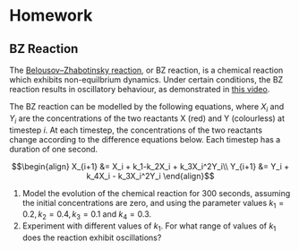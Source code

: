 # Homework

## BZ Reaction

<!-- https://www3.nd.edu/~powers/mcdowell.pdf -->

The [Belousov–Zhabotinsky reaction](https://en.wikipedia.org/wiki/Belousov%E2%80%93Zhabotinsky_reaction), or BZ reaction, is a chemical reaction which exhibits non-equilbrium dynamics. Under certain conditions, the BZ reaction results in oscillatory behaviour, as demonstrated in [this video](https://www.youtube.com/watch?v=dMF4RjiITGM).

The BZ reaction can be modelled by the following equations, where $X_i$ and $Y_i$ are the concentrations of the two reactants X (red) and Y (colourless) at timestep $i$. At each timestep, the concentrations of the two reactants change according to the difference equations below. Each timestep has a duration of one second.

$$\begin{align}
X_{i+1} &= X_i + k_1-k_2X_i + k_3X_i^2Y_i\\
Y_{i+1} &= Y_i + k_4X_i - k_3X_i^2Y_i
\end{align}$$

1. Model the evolution of the chemical reaction for $300$ seconds, assuming the initial concentrations are zero, and using the parameter values $k_1=0.2,k_2 = 0.4, k_3 = 0.1\mathrm{~and~}k_4 = 0.3$.
2. Experiment with different values of $k_1$. For what range of values of $k_1$ does the reaction exhibit oscillations?
